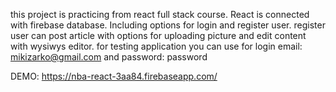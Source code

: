 ﻿this project is practicing from react full stack course. 
React is connected with firebase database. 
Including options for login and register user.
register user can post article with options for uploading picture and edit content with wysiwys editor. 
for testing application you can use for login email: mikizarko@gmail.com and  password: password 
 
DEMO:   https://nba-react-3aa84.firebaseapp.com/